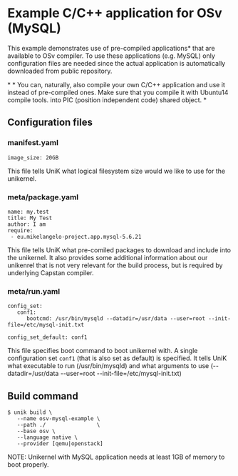 # Example C/C++ application for OSv (MySQL)

This example demonstrates use of pre-compiled applications\* that are available to OSv compiler.
To use these applications (e.g. MySQL) only configuration files are needed since the actual
application is automatically downloaded from public repository.

\* * You can, naturally, also compile your own C/C++ application and use it instead of
pre-compiled ones. Make sure that you compile it with Ubuntu14 compile tools.
into PIC (position independent code) shared object. *

## Configuration files

### manifest.yaml
```
image_size: 20GB
```
This file tells UniK what logical filesystem size would we like to use for the unikernel.

### meta/package.yaml
```
name: my.test
title: My Test
author: I am
require:
 - eu.mikelangelo-project.app.mysql-5.6.21
```
This file tells UniK what pre-comiled packages to download and include into the unikernel.
It also provides some additional information about our unikenrel that is not very relevant
for the build process, but is required by underlying Capstan compiler.

### meta/run.yaml
```
config_set:
   conf1:
      bootcmd: /usr/bin/mysqld --datadir=/usr/data --user=root --init-file=/etc/mysql-init.txt

config_set_default: conf1
```
This file specifies boot command to boot unikernel with. A single configuration set
`conf1` (that is also set as default) is specified. It tells UniK what executable to run
(/usr/bin/mysqld) and what arguments to use (--datadir=/usr/data --user=root --init-file=/etc/mysql-init.txt)

## Build command
```
$ unik build \
   --name osv-mysql-example \
   --path ./                \
   --base osv \
   --language native \
   --provider [qemu|openstack]
```
NOTE: Unikernel with MySQL application needs at least 1GB of memory to boot properly.

